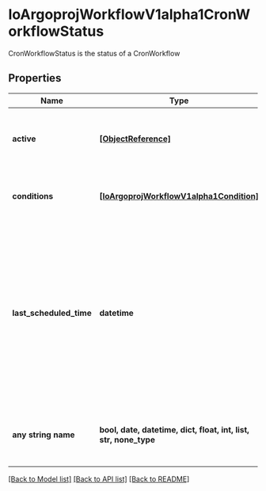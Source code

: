 # IoArgoprojWorkflowV1alpha1CronWorkflowStatus

CronWorkflowStatus is the status of a CronWorkflow

## Properties
Name | Type | Description | Notes
------------ | ------------- | ------------- | -------------
**active** | [**[ObjectReference]**](ObjectReference.md) | Active is a list of active workflows stemming from this CronWorkflow | 
**conditions** | [**[IoArgoprojWorkflowV1alpha1Condition]**](IoArgoprojWorkflowV1alpha1Condition.md) | Conditions is a list of conditions the CronWorkflow may have | 
**last_scheduled_time** | **datetime** | Time is a wrapper around time.Time which supports correct marshaling to YAML and JSON.  Wrappers are provided for many of the factory methods that the time package offers. | 
**any string name** | **bool, date, datetime, dict, float, int, list, str, none_type** | any string name can be used but the value must be the correct type | [optional]

[[Back to Model list]](../README.md#documentation-for-models) [[Back to API list]](../README.md#documentation-for-api-endpoints) [[Back to README]](../README.md)


